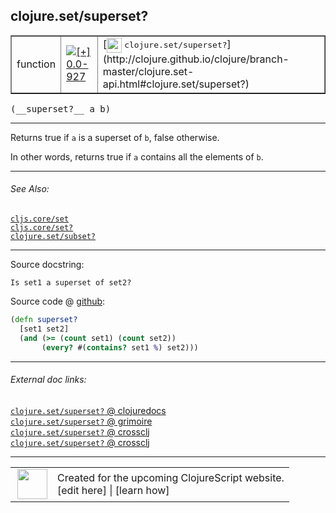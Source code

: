 ## clojure.set/superset?



 <table border="1">
<tr>
<td>function</td>
<td><a href="https://github.com/cljsinfo/cljs-api-docs/tree/0.0-927"><img valign="middle" alt="[+] 0.0-927" title="Added in 0.0-927" src="https://img.shields.io/badge/+-0.0--927-lightgrey.svg"></a> </td>
<td>
[<img height="24px" valign="middle" src="http://i.imgur.com/1GjPKvB.png"> <samp>clojure.set/superset?</samp>](http://clojure.github.io/clojure/branch-master/clojure.set-api.html#clojure.set/superset?)
</td>
</tr>
</table>


 <samp>
(__superset?__ a b)<br>
</samp>

---

Returns true if `a` is a superset of `b`, false otherwise.

In other words, returns true if `a` contains all the elements of `b`.

---


###### See Also:

[`cljs.core/set`](cljs.core_set.md)<br>
[`cljs.core/set?`](cljs.core_setQMARK.md)<br>
[`clojure.set/subset?`](clojure.set_subsetQMARK.md)<br>

---


Source docstring:

```
Is set1 a superset of set2?
```


Source code @ [github](https://github.com/clojure/clojurescript/blob/r3196/src/cljs/clojure/set.cljs#L137-L141):

```clj
(defn superset? 
  [set1 set2]
  (and (>= (count set1) (count set2))
       (every? #(contains? set1 %) set2)))
```

<!--
Repo - tag - source tree - lines:

 <pre>
clojurescript @ r3196
└── src
    └── cljs
        └── clojure
            └── <ins>[set.cljs:137-141](https://github.com/clojure/clojurescript/blob/r3196/src/cljs/clojure/set.cljs#L137-L141)</ins>
</pre>

-->

---



###### External doc links:

[`clojure.set/superset?` @ clojuredocs](http://clojuredocs.org/clojure.set/superset_q)<br>
[`clojure.set/superset?` @ grimoire](http://conj.io/store/v1/org.clojure/clojure/1.7.0-beta3/clj/clojure.set/superset%3F/)<br>
[`clojure.set/superset?` @ crossclj](http://crossclj.info/fun/clojure.set/superset%3F.html)<br>
[`clojure.set/superset?` @ crossclj](http://crossclj.info/fun/clojure.set.cljs/superset%3F.html)<br>

---

 <table>
<tr><td>
<img valign="middle" align="right" width="48px" src="http://i.imgur.com/Hi20huC.png">
</td><td>
Created for the upcoming ClojureScript website.<br>
[edit here] | [learn how]
</td></tr></table>

[edit here]:https://github.com/cljsinfo/cljs-api-docs/blob/master/cljsdoc/clojure.set_supersetQMARK.cljsdoc
[learn how]:https://github.com/cljsinfo/cljs-api-docs/wiki/cljsdoc-files

<!--

This information was too distracting to show to readers, but I'll leave it
commented here since it is helpful to:

- pretty-print the data used to generate this document
- and show how to retrieve that data



The API data for this symbol:

```clj
{:description "Returns true if `a` is a superset of `b`, false otherwise.\n\nIn other words, returns true if `a` contains all the elements of `b`.",
 :ns "clojure.set",
 :name "superset?",
 :signature ["[a b]"],
 :history [["+" "0.0-927"]],
 :type "function",
 :related ["cljs.core/set" "cljs.core/set?" "clojure.set/subset?"],
 :full-name-encode "clojure.set_supersetQMARK",
 :source {:code "(defn superset? \n  [set1 set2]\n  (and (>= (count set1) (count set2))\n       (every? #(contains? set1 %) set2)))",
          :title "Source code",
          :repo "clojurescript",
          :tag "r3196",
          :filename "src/cljs/clojure/set.cljs",
          :lines [137 141]},
 :full-name "clojure.set/superset?",
 :clj-symbol "clojure.set/superset?",
 :docstring "Is set1 a superset of set2?"}

```

Retrieve the API data for this symbol:

```clj
;; from Clojure REPL
(require '[clojure.edn :as edn])
(-> (slurp "https://raw.githubusercontent.com/cljsinfo/cljs-api-docs/catalog/cljs-api.edn")
    (edn/read-string)
    (get-in [:symbols "clojure.set/superset?"]))
```

-->

